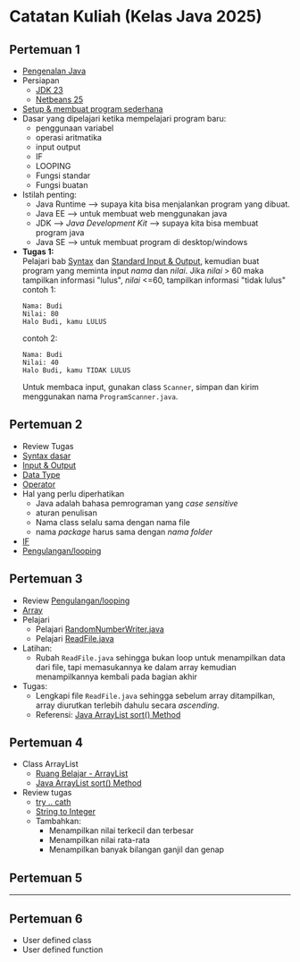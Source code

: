 # Catatan Kuliah (Kelas Java 2025)

## Pertemuan 1
- [Pengenalan Java](docs/01-intro.md)
- Persiapan
  - [JDK 23](https://download.oracle.com/java/23/latest/jdk-23_windows-x64_bin.exe)
  - [Netbeans 25](https://downloads.apache.org/netbeans/netbeans-installers/25/Apache-NetBeans-25-bin-windows-x64.exe.sha512)
- [Setup & membuat program sederhana](docs/02-setup.md)
- Dasar yang dipelajari ketika mempelajari program baru:
  - penggunaan variabel
  - operasi aritmatika
  - input output
  - IF
  - LOOPING
  - Fungsi standar
  - Fungsi buatan
- Istilah penting:
  - Java Runtime --> supaya kita bisa menjalankan program yang dibuat.
  - Java EE --> untuk membuat web menggunakan java
  - JDK --> _Java Development Kit_ --> supaya kita bisa membuat program java 
  - Java SE --> untuk membuat program di desktop/windows
- **Tugas 1:**\
  Pelajari bab [Syntax](docs/03-syntax.md) dan [Standard Input & Output](docs/04-input-output.md), kemudian buat program yang  meminta input _nama_ dan _nilai_. Jika _nilai_ > 60 maka tampilkan informasi "lulus", _nilai_ <=60, tampilkan informasi "tidak lulus"\
    contoh 1:
    ```
    Nama: Budi
    Nilai: 80
    Halo Budi, kamu LULUS
    ```
    contoh 2:
    ```
    Nama: Budi
    Nilai: 40
    Halo Budi, kamu TIDAK LULUS
    ```
    Untuk membaca input, gunakan class `Scanner`, simpan dan kirim menggunakan nama `ProgramScanner.java`.

## Pertemuan 2
- Review Tugas
- [Syntax dasar](docs/03-syntax.md)
- [Input & Output](docs/04-input-output.md)
- [Data Type](docs/05-tipe-data.md)
- [Operator](docs/06-operator.md)
- Hal yang perlu diperhatikan
  - Java adalah bahasa pemrograman yang _case sensitive_
  - aturan penulisan
  - Nama class selalu sama dengan nama file
  - nama _package_ harus sama dengan _nama folder_    
- [IF](docs/07-pengambilan-keputusan.md)
- [Pengulangan/looping](docs/08-pengulangan.md)

## Pertemuan 3
- Review [Pengulangan/looping](docs/08-pengulangan.md)
- [Array](docs/10-array.md)
- Pelajari
  - Pelajari [RandomNumberWriter.java](src/RandomNumberWriter.java)
  - Pelajari [ReadFile.java](src/ReadFile.java)
- Latihan:
  - Rubah `ReadFile.java` sehingga bukan loop untuk menampilkan data dari file, tapi memasukannya ke dalam array kemudian menampilkannya kembali pada bagian akhir
- Tugas:
  - Lengkapi file `ReadFile.java` sehingga sebelum array ditampilkan, array diurutkan terlebih dahulu secara _ascending_.
  - Referensi: [Java ArrayList sort() Method](https://www.w3schools.com/java/ref_arraylist_sort.asp)


## Pertemuan 4
- Class ArrayList
  - [Ruang Belajar - ArrayList](docs/10-array.md#array-list)
  - [Java ArrayList sort() Method](https://www.w3schools.com/java/ref_arraylist_sort.asp)
- Review tugas
  - [try .. cath](https://www.w3schools.com/java/java_try_catch.asp)
  - [String to Integer](https://www.geeksforgeeks.org/how-to-convert-string-to-int-in-java/)
  - Tambahkan:
    - Menampilkan nilai terkecil dan terbesar
    - Menampilkan nilai rata-rata
    - Menampilkan banyak bilangan ganjil dan genap



## Pertemuan 5

---

## Pertemuan 6
- User defined class
- User defined function